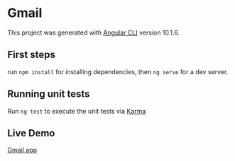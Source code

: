 # Gmail

This project was generated with [Angular CLI](https://github.com/angular/angular-cli) version 10.1.6.

## First steps
run `npm install` for installing dependencies, then `ng serve` for a dev server.

## Running unit tests
Run `ng test` to execute the unit tests via [Karma](https://karma-runner.github.io)

## Live Demo
[Gmail app](https://gabodev.github.io)
